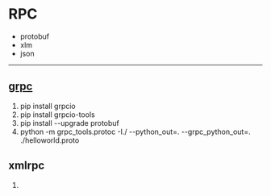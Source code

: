 # RPC
- protobuf
- xlm
- json

---

## [grpc](https://github.com/grpc/grpc)
1. pip install grpcio
2. pip install grpcio-tools
4. pip install --upgrade protobuf
3. python -m grpc_tools.protoc -I./ --python_out=. --grpc_python_out=. ./helloworld.proto


## xmlrpc
1. 
